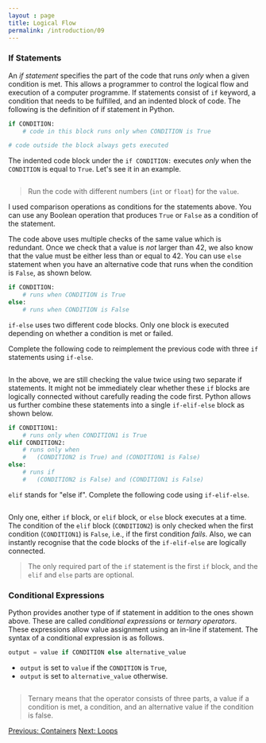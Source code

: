 ```yaml
---
layout : page
title: Logical Flow
permalink: /introduction/09
---
```


### If Statements

An *if statement* specifies the part of the code that runs *only* when a given condition
is met. This allows a programmer to control the logical flow and execution of a
computer programme. If statements consist of `if` keyword, a condition that needs
to be fulfilled, and an indented block of code. The following is the definition of
if statement in Python.

```python
if CONDITION:
    # code in this block runs only when CONDITION is True

# code outside the block always gets executed
```

The indented code block under the `if CONDITION:` executes *only* when the `CONDITION`
is equal to `True`. Let's see it in an example.

<div class="language-python highlighter-rouge">
<pre class="highlight"><script type="py-editor" worker>
value = 10
if value > 42:
    print(f'{value} is larger than 42.')

if value == 42:
    print(f'{value} is equal to 42.')

if value < 42:
    print(f'{value} is less than 42.')
</script></pre></div>

> Run the code with different numbers (`int` or `float`) for the `value`.

I used comparison operations as conditions for the statements above. You can use
any Boolean operation that produces `True` or `False` as a condition of the
statement.

The code above uses multiple checks of the same value which is
redundant. Once we check that a value is *not* larger than 42, we also know that
the value must be either less than or equal to 42. You can use `else` statement
when you have an alternative code that runs when the condition is `False`, as
shown below.

```python
if CONDITION:
    # runs when CONDITION is True
else:
    # runs when CONDITION is False
```

`if-else` uses two different code blocks. Only one block is executed
depending on whether a condition is met or failed.

Complete the following code to reimplement the previous code with three `if`
statements using `if-else`.

<div class="language-python highlighter-rouge">
<pre class="highlight"><script type="py-editor" worker>
value = 10
if value > 42:
    print(f'{value} is larger than 42.')

if ? :
    print(?)
else:
    print(?)
</script></pre></div>

In the above, we are still checking the value twice using two separate if
statements. It might not be immediately clear whether these `if` blocks are
logically connected without carefully reading the code first. Python allows us
further combine these statements into a single `if-elif-else` block as shown below.

```python
if CONDITION1:
    # runs only when CONDITION1 is True
elif CONDITION2:
    # runs only when
    #   (CONDITION2 is True) and (CONDITION1 is False)
else:
    # runs if
    #   (CONDITION2 is False) and (CONDITION1 is False)
```

`elif` stands for "else if". Complete the following code using `if-elif-else`.

<div class="language-python highlighter-rouge">
<pre class="highlight"><script type="py-editor" worker>
value = 10
if value > 42:
    print(f'{value} is larger than 42.')
elif ? :
    print( ? )
else:
    print( ? )
</script></pre></div>

Only one, either `if` block, or `elif` block, or `else` block executes at a time.
The condition of the `elif` block (`CONDITION2`) is only checked when the first
condition (`CONDITION1`) is `False`, i.e., if the first condition *fails*. Also,
we can instantly recognise that the code blocks of the `if-elif-else` are
logically connected.

> The only required part of the `if` statement is the first `if` block, and the
`elif` and `else` parts are optional.

### Conditional Expressions

Python provides another type of if statement in addition to the ones shown above.
These are called *conditional expressions* or *ternary operators*. These expressions
allow value assignment using an in-line if statement. The syntax of a conditional
expression is as follows.

```python
output = value if CONDITION else alternative_value
```

- `output` is set to `value` if the `CONDITION` is `True`,
- `output` is set to `alternative_value` otherwise.

<div class="language-python highlighter-rouge">
<pre class="highlight"><script type="py-editor" worker>
value = 10
result = "larger than 42" if value > 42 else "less than or equal to 42"
print("Value", value)
print(result)
</script></pre></div>

> Ternary means that the operator consists of three parts, a value if a condition
is met, a condition, and an alternative value if the condition is false.

<div class="prevnextlinks">
    <a id="previous" href="08">Previous: Containers</a>
    <a id="next" href="10">Next: Loops</a>
</div>
<script src="{{ '/assets/js/navigation.js' | relative_url }}" defer></script>
